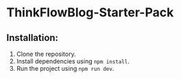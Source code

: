 # ThinkFlowBlog-Starter-Pack

## Installation:

1. Clone the repository.
2. Install dependencies using `npm install`.
3. Run the project using `npm run dev`.
